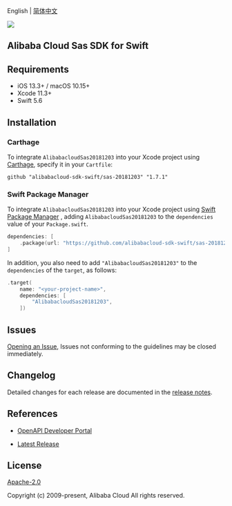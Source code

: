 English | [简体中文](README-CN.md)

![](https://aliyunsdk-pages.alicdn.com/icons/AlibabaCloud.svg)

## Alibaba Cloud Sas SDK for Swift

## Requirements

- iOS 13.3+ / macOS 10.15+
- Xcode 11.3+
- Swift 5.6

## Installation

### Carthage

To integrate `AlibabacloudSas20181203` into your Xcode project using [Carthage](https://github.com/Carthage/Carthage), specify it in your `Cartfile`:

```ogdl
github "alibabacloud-sdk-swift/sas-20181203" "1.7.1"
```

### Swift Package Manager

To integrate `AlibabacloudSas20181203` into your Xcode project using [Swift Package Manager](https://swift.org/package-manager/) , adding `AlibabacloudSas20181203` to the `dependencies` value of your `Package.swift`.

```swift
dependencies: [
    .package(url: "https://github.com/alibabacloud-sdk-swift/sas-20181203.git", from: "1.7.1")
]
```

In addition, you also need to add `"AlibabacloudSas20181203"` to the `dependencies` of the `target`, as follows:

```swift
.target(
    name: "<your-project-name>",
    dependencies: [
        "AlibabacloudSas20181203",
    ])
```

## Issues

[Opening an Issue](https://github.com/alibabacloud-sdk-swift/sas-20181203/issues/new), Issues not conforming to the guidelines may be closed immediately.

## Changelog

Detailed changes for each release are documented in the [release notes](./ChangeLog.txt).

## References

* [OpenAPI Developer Portal](https://next.api.alibabacloud.com/home)
- [Latest Release](https://github.com/alibabacloud-sdk-swift/sas-20181203)

## License

[Apache-2.0](http://www.apache.org/licenses/LICENSE-2.0)

Copyright (c) 2009-present, Alibaba Cloud All rights reserved.
